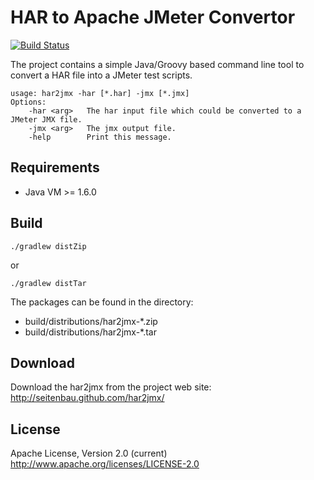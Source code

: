 # HAR to Apache JMeter Convertor

[![Build Status](https://buildhive.cloudbees.com/job/Seitenbau/job/har2jmx/badge/icon)](https://buildhive.cloudbees.com/job/Seitenbau/job/har2jmx/)

The project contains a simple Java/Groovy based command line tool 
to convert a HAR file into a JMeter test scripts.

	usage: har2jmx -har [*.har] -jmx [*.jmx]
	Options:
 		-har <arg>   The har input file which could be converted to a JMeter JMX file.
 		-jmx <arg>   The jmx output file.
 		-help	     Print this message.

## Requirements

 - Java VM >= 1.6.0

## Build

	./gradlew distZip
	
or
	
	./gradlew distTar

The packages can be found in the directory:

 - build/distributions/har2jmx-*.zip 
 - build/distributions/har2jmx-*.tar
 
## Download

Download the har2jmx from the project web site: 
http://seitenbau.github.com/har2jmx/

## License

Apache License, Version 2.0 (current)
http://www.apache.org/licenses/LICENSE-2.0